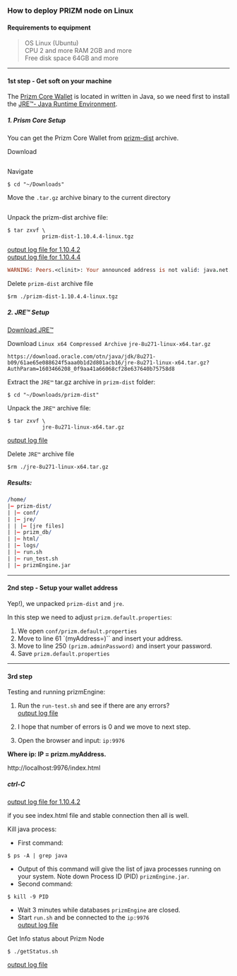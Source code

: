 ### How to deploy PRIZM node on Linux

#### Requirements to equipment

>OS Linux (Ubuntu)  
CPU 2 and more
RAM 2GB and more  
Free disk space 64GB and more

---
#### 1st step - Get soft on your machine
The [Prizm Core Wallet](https://github.com/cryptokult/prizm_core_wallet) is located in written in Java, so we need first to install the [JRE™- Java Runtime Environment](https://www.oracle.com/java/technologies/javase-jre8-downloads.html).

##### 1. Prism Core Setup
You can get the Prizm Core Wallet from [prizm-dist](http://tech.prizm.space/files/prizm-dist-1.10.4.4-linux.tgz) archive.

Download
```shell
```

Navigate
```shell
$ cd "~/Downloads"
```

Move the `.tar.gz` archive binary to the current directory
```shell
```
Unpack the prizm-dist archive file:
```shell
$ tar zxvf \
           prizm-dist-1.10.4.4-linux.tgz
```
[output log file for 1.10.4.2](./logs/prizm-dist-1.10.4.2-linux.tgz_setup_console_log.md)  
[output log file for 1.10.4.4](./logs/prizm-dist-1.10.4.4-linux.tgz_setup_console_log.md)

```prolog
WARNING: Peers.<clinit>: Your announced address is not valid: java.net.UnknownHostException: PRIZM-XXXX-XXXX-XXXX-XXXX: Temporary failure in name resolution
```

Delete `prizm-dist` archive file
```shell
$rm ./prizm-dist-1.10.4.4-linux.tgz
```

##### 2. JRE™ Setup

[Download JRE™](https://www.oracle.com/technetwork/java/javase/downloads/jre8-downloads-2133155.html)

Download `Linux x64 Compressed Archive` `jre-8u271-linux-x64.tar.gz`
```
https://download.oracle.com/otn/java/jdk/8u271-b09/61ae65e088624f5aaa0b1d2d801acb16/jre-8u271-linux-x64.tar.gz?AuthParam=1603466208_0f9aa41a66068cf28e637640b75758d8
```

Extract the `JRE™` tar.gz archive in `prizm-dist` folder:
```shell
$ cd "~/Downloads/prizm-dist"
```

Unpack the `JRE™` archive file:
```shell
$ tar zxvf \
           jre-8u271-linux-x64.tar.gz
```
[output log file](./logs/jre-8u271-linux-x64.tar.gz_setup_console_log.md)

Delete `JRE™` archive file
```shell
$rm ./jre-8u271-linux-x64.tar.gz
```


##### Results:
```prolog
/home/
|— prizm-dist/
| |— conf/
| |— jre/
| | |— [jre files]
| |— prizm_db/
| |— html/
| |— logs/
| |— run.sh
| |— run_test.sh
| |— prizmEngine.jar
```

---
#### 2nd step - Setup your wallet address

Yep!), we unpacked `prizm-dist` and `jre`.

In this step we need to adjust `prizm.default.properties`:

1. We open `conf/prizm.default.properties`
2. Move to line 61 `(myAddress=)`` and insert your address.
3. Move to line 250 `(prizm.adminPassword)` and insert your password.
4. Save `prizm.default.properties`

---
#### 3rd step
Testing and running prizmEngine:

1. Run the `run-test.sh` and see if there are any errors?  
[output log file](./logs/prizm_dist_run_test.sh_console_log_for_1.10.4.4_fixed-conf.md)  

2. I hope that number of errors is 0 and we move to next step.

3. Open the browser and input: `ip:9976`

**Where ip: IP = prizm.myAddress.**

http://localhost:9976/index.html

##### ctrl-C
[output log file for 1.10.4.2](./prizm_dist_run_test.sh_ctrl-c_console_log_for_1.10.4.2.md)

if you see index.html file and stable connection then all is well.

Kill java process:

- First command:
```shell
$ ps -A | grep java
```
- Output of this command will give the list of java processes running on your system. Note down Process ID (PID) `prizmEngine.jar`.
- Second command:
```shell
$ kill -9 PID
```
- Wait 3 minutes while databases `prizmEngine` are closed.
- Start `run.sh` and be connected to the `ip:9976`  
[output log file](./logs/prizm_dist_run.sh_console_log.md)

Get Info status about Prizm Node
```shell
$ ./getStatus.sh
```
[output log file](./logs/prizm_dist_getStatus.sh_console_log.md)
